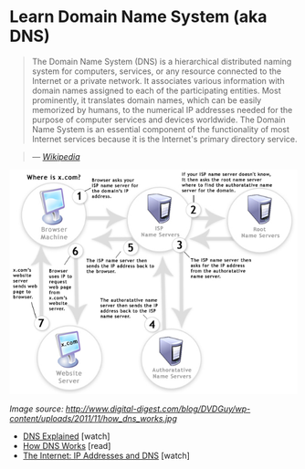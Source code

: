 # Learn Domain Name System (aka DNS)

> The Domain Name System (DNS) is a hierarchical distributed naming system for computers, services, or any resource connected to the Internet or a private network. It associates various information with domain names assigned to each of the participating entities. Most prominently, it translates domain names, which can be easily memorized by humans, to the numerical IP addresses needed for the purpose of computer services and devices worldwide. The Domain Name System is an essential component of the functionality of most Internet services because it is the Internet's primary directory service.

><cite>&#8212; [Wikipedia](https://en.wikipedia.org/wiki/Domain_Name_System)</cite>

![](../images/dns.jpg "http://www.digital-digest.com/blog/DVDGuy/wp-content/uploads/2011/11/how_dns_works.jpg")

<cite>Image source: <a href="http://www.digital-digest.com/blog/DVDGuy/wp-content/uploads/2011/11/how_dns_works.jpg">http://www.digital-digest.com/blog/DVDGuy/wp-content/uploads/2011/11/how_dns_works.jpg</a></cite>

* [DNS Explained](https://www.youtube.com/watch?v=72snZctFFtA) [watch]
* [How DNS Works](https://howdns.works/ep1/) [read]
* [The Internet: IP Addresses and DNS](https://www.youtube.com/watch?v=5o8CwafCxnU&index=3&list=PLzdnOPI1iJNfMRZm5DDxco3UdsFegvuB7) [watch]
